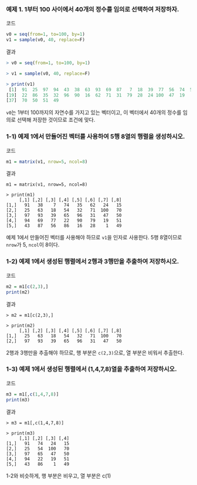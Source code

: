 ### 예제 1. 1부터 100 사이에서 40개의 정수를 임의로 선택하여 저장하자.

코드
```R
v0 = seq(from=1, to=100, by=1)
v1 = sample(v0, 40, replace=F)
```

결과
```R
> v0 = seq(from=1, to=100, by=1)

> v1 = sample(v0, 40, replace=F)

> print(v1)
 [1]  91  25  97  94  43  38  63  93  69  87   7  18  39  77  56  74  54  65
[19]  22  86  35  32  96  90  16  62  71  31  79  28  24 100  47  19   1  15
[37]  70  50  51  49
```

`v0`는 1부터 100까지의 자연수를 가지고 있는 벡터이고, 이 벡터에서 40개의 정수를 임의로 선택해 저장한 것이므로 조건에 맞다.

### 1-1) 예제 1에서 만들어진 벡터를 사용하여 5행 8열의 행렬을 생성하시오.

코드
```R
m1 = matrix(v1, nrow=5, ncol=8)
```

결과
```
m1 = matrix(v1, nrow=5, ncol=8)

> print(m1)
     [,1] [,2] [,3] [,4] [,5] [,6] [,7] [,8]
[1,]   91   38    7   74   35   62   24   15
[2,]   25   63   18   54   32   71  100   70
[3,]   97   93   39   65   96   31   47   50
[4,]   94   69   77   22   90   79   19   51
[5,]   43   87   56   86   16   28    1   49
```

예제 1에서 만들어진 벡터를 사용해야 하므로 `v1`을 인자로 사용한다. 5행 8열이므로 `nrow`가 5, `ncol`이 8이다.

### 1-2) 예제 1에서 생성된 행렬에서 2행과 3행만을 추출하여 저장하시오.

코드
```R
m2 = m1[c(2,3),]
print(m2)
```

결과
```
> m2 = m1[c(2,3),]

> print(m2)
     [,1] [,2] [,3] [,4] [,5] [,6] [,7] [,8]
[1,]   25   63   18   54   32   71  100   70
[2,]   97   93   39   65   96   31   47   50
```

2행과 3행만을 추출해야 하므로, 행 부분은 `c(2,3)`으로, 열 부분은 비워서 추출한다.

### 1-3) 예제 1에서 생성된 행렬에서 (1,4,7,8)열을 추출하여 저장하시오.

코드
```R
m3 = m1[,c(1,4,7,8)]
print(m3)
```

결과
```
> m3 = m1[,c(1,4,7,8)]

> print(m3)
     [,1] [,2] [,3] [,4]
[1,]   91   74   24   15
[2,]   25   54  100   70
[3,]   97   65   47   50
[4,]   94   22   19   51
[5,]   43   86    1   49
```

1-2와 비슷하게, 행 부분은 비우고, 열 부분은 c(1)